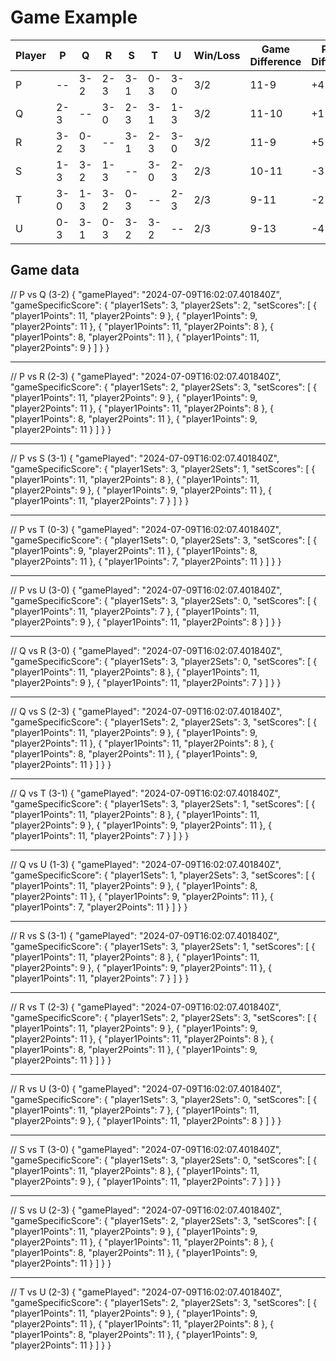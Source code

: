 # Game Example

| Player | P   | Q   | R   | S   | T   | U   | Win/Loss | Game Difference | Points Difference | Match Points | Initial Rank |
|--------|-----|-----|-----|-----|-----|-----|----------|-----------------|-------------------|--------------|--------------|
| P      | --  | 3-2 | 2-3 | 3-1 | 0-3 | 3-0 | 3/2      | 11-9            | +4                | 8            |              |
| Q      | 2-3 | --  | 3-0 | 2-3 | 3-1 | 1-3 | 3/2      | 11-10           | +1                | 8            |              |
| R      | 3-2 | 0-3 | --  | 3-1 | 2-3 | 3-0 | 3/2      | 11-9            | +5                | 8            |              |
| S      | 1-3 | 3-2 | 1-3 | --  | 3-0 | 2-3 | 2/3      | 10-11           | -3                | 7            |              |
| T      | 3-0 | 1-3 | 3-2 | 0-3 | --  | 2-3 | 2/3      | 9-11            | -2                | 7            |              |
| U      | 0-3 | 3-1 | 0-3 | 3-2 | 3-2 | --  | 2/3      | 9-13            | -4                | 7            |              |



## Game data

// P vs Q (3-2)
{
    "gamePlayed": "2024-07-09T16:02:07.401840Z",
    "gameSpecificScore": {
      "player1Sets": 3,
      "player2Sets": 2,
      "setScores": [
        { "player1Points": 11, "player2Points": 9 },
        { "player1Points": 9, "player2Points": 11 },
        { "player1Points": 11, "player2Points": 8 },
        { "player1Points": 8, "player2Points": 11 },
        { "player1Points": 11, "player2Points": 9 }
      ]
    }
}

-------------------------------------

// P vs R (2-3)
{
    "gamePlayed": "2024-07-09T16:02:07.401840Z",
    "gameSpecificScore": {
      "player1Sets": 2,
      "player2Sets": 3,
      "setScores": [
        { "player1Points": 11, "player2Points": 9 },
        { "player1Points": 9, "player2Points": 11 },
        { "player1Points": 11, "player2Points": 8 },
        { "player1Points": 8, "player2Points": 11 },
        { "player1Points": 9, "player2Points": 11 }
      ]
    }
}

-------------------------------------

// P vs S (3-1)
{
    "gamePlayed": "2024-07-09T16:02:07.401840Z",
    "gameSpecificScore": {
      "player1Sets": 3,
      "player2Sets": 1,
      "setScores": [
        { "player1Points": 11, "player2Points": 8 },
        { "player1Points": 11, "player2Points": 9 },
        { "player1Points": 9, "player2Points": 11 },
        { "player1Points": 11, "player2Points": 7 }
      ]
    }
}

-------------------------------------

// P vs T (0-3)
{
    "gamePlayed": "2024-07-09T16:02:07.401840Z",
    "gameSpecificScore": {
      "player1Sets": 0,
      "player2Sets": 3,
      "setScores": [
        { "player1Points": 9, "player2Points": 11 },
        { "player1Points": 8, "player2Points": 11 },
        { "player1Points": 7, "player2Points": 11 }
      ]
    }
}

-------------------------------------

// P vs U (3-0)
{
    "gamePlayed": "2024-07-09T16:02:07.401840Z",
    "gameSpecificScore": {
      "player1Sets": 3,
      "player2Sets": 0,
      "setScores": [
        { "player1Points": 11, "player2Points": 7 },
        { "player1Points": 11, "player2Points": 9 },
        { "player1Points": 11, "player2Points": 8 }
      ]
    }
}

-------------------------------------

// Q vs R (3-0)
{
    "gamePlayed": "2024-07-09T16:02:07.401840Z",
    "gameSpecificScore": {
      "player1Sets": 3,
      "player2Sets": 0,
      "setScores": [
        { "player1Points": 11, "player2Points": 8 },
        { "player1Points": 11, "player2Points": 9 },
        { "player1Points": 11, "player2Points": 7 }
      ]
    }
}

-------------------------------------

// Q vs S (2-3)
{
    "gamePlayed": "2024-07-09T16:02:07.401840Z",
    "gameSpecificScore": {
      "player1Sets": 2,
      "player2Sets": 3,
      "setScores": [
        { "player1Points": 11, "player2Points": 9 },
        { "player1Points": 9, "player2Points": 11 },
        { "player1Points": 11, "player2Points": 8 },
        { "player1Points": 8, "player2Points": 11 },
        { "player1Points": 9, "player2Points": 11 }
      ]
    }
}

-------------------------------------

// Q vs T (3-1)
{
    "gamePlayed": "2024-07-09T16:02:07.401840Z",
    "gameSpecificScore": {
      "player1Sets": 3,
      "player2Sets": 1,
      "setScores": [
        { "player1Points": 11, "player2Points": 8 },
        { "player1Points": 11, "player2Points": 9 },
        { "player1Points": 9, "player2Points": 11 },
        { "player1Points": 11, "player2Points": 7 }
      ]
    }
}

-------------------------------------

// Q vs U (1-3)
{
    "gamePlayed": "2024-07-09T16:02:07.401840Z",
    "gameSpecificScore": {
      "player1Sets": 1,
      "player2Sets": 3,
      "setScores": [
        { "player1Points": 11, "player2Points": 9 },
        { "player1Points": 8, "player2Points": 11 },
        { "player1Points": 9, "player2Points": 11 },
        { "player1Points": 7, "player2Points": 11 }
      ]
    }
}

-------------------------------------

// R vs S (3-1)
{
    "gamePlayed": "2024-07-09T16:02:07.401840Z",
    "gameSpecificScore": {
      "player1Sets": 3,
      "player2Sets": 1,
      "setScores": [
        { "player1Points": 11, "player2Points": 8 },
        { "player1Points": 11, "player2Points": 9 },
        { "player1Points": 9, "player2Points": 11 },
        { "player1Points": 11, "player2Points": 7 }
      ]
    }
}

-------------------------------------

// R vs T (2-3)
{
    "gamePlayed": "2024-07-09T16:02:07.401840Z",
    "gameSpecificScore": {
      "player1Sets": 2,
      "player2Sets": 3,
      "setScores": [
        { "player1Points": 11, "player2Points": 9 },
        { "player1Points": 9, "player2Points": 11 },
        { "player1Points": 11, "player2Points": 8 },
        { "player1Points": 8, "player2Points": 11 },
        { "player1Points": 9, "player2Points": 11 }
      ]
    }
}

-------------------------------------

// R vs U (3-0)
{
    "gamePlayed": "2024-07-09T16:02:07.401840Z",
    "gameSpecificScore": {
      "player1Sets": 3,
      "player2Sets": 0,
      "setScores": [
        { "player1Points": 11, "player2Points": 7 },
        { "player1Points": 11, "player2Points": 9 },
        { "player1Points": 11, "player2Points": 8 }
      ]
    }
}

-------------------------------------

// S vs T (3-0)
{
    "gamePlayed": "2024-07-09T16:02:07.401840Z",
    "gameSpecificScore": {
      "player1Sets": 3,
      "player2Sets": 0,
      "setScores": [
        { "player1Points": 11, "player2Points": 8 },
        { "player1Points": 11, "player2Points": 9 },
        { "player1Points": 11, "player2Points": 7 }
      ]
    }
}

-------------------------------------

// S vs U (2-3)
{
    "gamePlayed": "2024-07-09T16:02:07.401840Z",
    "gameSpecificScore": {
      "player1Sets": 2,
      "player2Sets": 3,
      "setScores": [
        { "player1Points": 11, "player2Points": 9 },
        { "player1Points": 9, "player2Points": 11 },
        { "player1Points": 11, "player2Points": 8 },
        { "player1Points": 8, "player2Points": 11 },
        { "player1Points": 9, "player2Points": 11 }
      ]
    }
}

-------------------------------------

// T vs U (2-3)
{
    "gamePlayed": "2024-07-09T16:02:07.401840Z",
    "gameSpecificScore": {
      "player1Sets": 2,
      "player2Sets": 3,
      "setScores": [
        { "player1Points": 11, "player2Points": 9 },
        { "player1Points": 9, "player2Points": 11 },
        { "player1Points": 11, "player2Points": 8 },
        { "player1Points": 8, "player2Points": 11 },
        { "player1Points": 9, "player2Points": 11 }
      ]
    }
}

